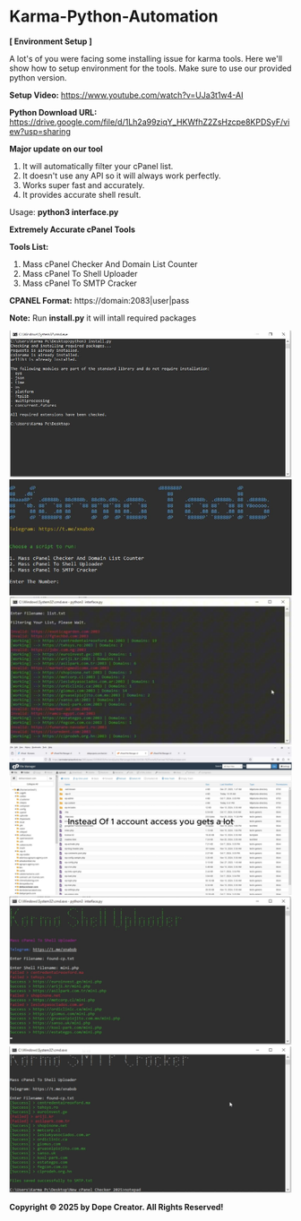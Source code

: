 # Karma-Python-Automation
**[ Environment Setup ]**

A lot's of you were facing some installing issue for karma tools. Here we'll show how to setup environment for the tools. Make sure to use our provided python version.

**Setup Video:** https://www.youtube.com/watch?v=UJa3t1w4-AI

**Python Download URL:** https://drive.google.com/file/d/1Lh2a99ziqY_HKWfhZ2ZsHzcpe8KPDSyF/view?usp=sharing

**Major update on our tool**

1. It will automatically filter your cPanel list.
2. It doesn't use any API so it will always work perfectly.
3. Works super fast and accurately.
4. It provides accurate shell result.

Usage: **python3 interface.py**

**Extremely Accurate cPanel Tools**

**Tools List:**

1. Mass cPanel Checker And Domain List Counter
2. Mass cPanel To Shell Uploader
3. Mass cPanel To SMTP Cracker

**CPANEL Format:** https://domain:2083|user|pass

**Note:** Run **install.py** it will intall required packages

![Image](https://raw.githubusercontent.com/cpkarma/img/refs/heads/main/karmapy/install.JPG)
![Image](https://raw.githubusercontent.com/cpkarma/img/refs/heads/main/karmapy/MAIN.JPG)
![Image](https://raw.githubusercontent.com/cpkarma/img/refs/heads/main/karmapy/Capture.JPG)
![Image](https://raw.githubusercontent.com/cpkarma/img/refs/heads/main/karmapy/Capture1.JPG)
![Image](https://raw.githubusercontent.com/cpkarma/img/refs/heads/main/karmapy/Capture2.JPG)
![Image](https://raw.githubusercontent.com/cpkarma/img/refs/heads/main/karmapy/Capture3.JPG)


**Copyright © 2025 by Dope Creator. All Rights Reserved!**
